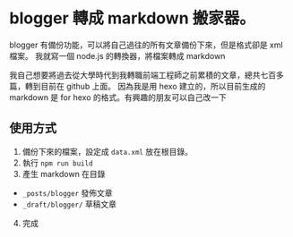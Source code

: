 # blogger 轉成 markdown 搬家器。

blogger 有備份功能，可以將自己過往的所有文章備份下來，但是格式卻是 xml 檔案。
我就寫一個 node.js 的轉換器，將檔案轉成 markdown


我自己想要將過去從大學時代到我轉職前端工程師之前累積的文章，總共七百多篇，轉到目前在 github 上面。
因為我是用 hexo 建立的，所以目前生成的 markdown 是 for hexo 的格式。有興趣的朋友可以自己改一下

## 使用方式

1. 備份下來的檔案，設定成 `data.xml` 放在根目錄。
2. 執行 `npm run build`
3. 產生 markdown 在目錄
  - `_posts/blogger` 發佈文章
  - `_draft/blogger/` 草稿文章
4. 完成



